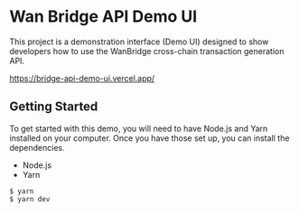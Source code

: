 # Wan Bridge API Demo UI

This project is a demonstration interface (Demo UI) designed to show developers how to use the WanBridge cross-chain transaction generation API.

https://bridge-api-demo-ui.vercel.app/

## Getting Started

To get started with this demo, you will need to have Node.js and Yarn installed on your computer. Once you have those set up, you can install the dependencies.
- Node.js
- Yarn

```
$ yarn
$ yarn dev
```

